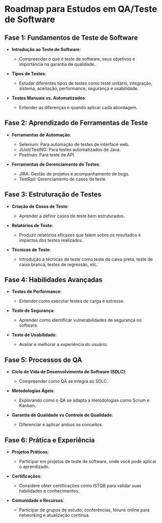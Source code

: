 # Roadmap para Estudos em QA/Teste de Software

## Fase 1: Fundamentos de Teste de Software

- **Introdução ao Teste de Software**: 
  - Compreender o que é teste de software, seus objetivos e importância na garantia de qualidade.
  
- **Tipos de Testes**: 
  - Estudar diferentes tipos de testes como teste unitário, integração, sistema, aceitação, performance, segurança e usabilidade.
  
- **Testes Manuais vs. Automatizados**: 
  - Entender as diferenças e quando aplicar cada abordagem.

## Fase 2: Aprendizado de Ferramentas de Teste

- **Ferramentas de Automação**: 
  - Selenium: Para automação de testes de interface web.
  - JUnit/TestNG: Para testes automatizados de Java.
  - Postman: Para teste de API.
  
- **Ferramentas de Gerenciamento de Testes**:
  - JIRA: Gestão de projetos e acompanhamento de bugs.
  - TestRail: Gerenciamento de casos de teste.

## Fase 3: Estruturação de Testes

- **Criação de Casos de Teste**: 
  - Aprender a definir casos de teste bem estruturados.
  
- **Relatórios de Teste**: 
  - Produzir relatórios eficazes que falem sobre os resultados e impactos dos testes realizados.
  
- **Técnicas de Teste**: 
  - Introdução a técnicas de teste como teste de caixa preta, teste de caixa branca, testes de regressão, etc.

## Fase 4: Habilidades Avançadas

- **Testes de Performance**: 
  - Entender como executar testes de carga e estresse.
  
- **Teste de Segurança**: 
  - Aprender como identificar vulnerabilidades de segurança no software.
  
- **Teste de Usabilidade**: 
  - Avaliar e melhorar a experiência do usuário.

## Fase 5: Processos de QA

- **Ciclo de Vida de Desenvolvimento de Software (SDLC)**: 
  - Compreender como QA se integra ao SDLC.
  
- **Metodologias Ágeis**: 
  - Explorando como o QA se adapta a metodologias como Scrum e Kanban.
  
- **Garantia de Qualidade vs Controle de Qualidade**: 
  - Diferenciar e aplicar ambos os conceitos.

## Fase 6: Prática e Experiência

- **Projetos Práticos**: 
  - Participar em projetos de teste de software, onde você pode aplicar o aprendizado.
  
- **Certificações**: 
  - Considere obter certificações como ISTQB para validar suas habilidades e conhecimentos.
  
- **Comunidade e Recursos**: 
  - Participar de grupos de estudo, conferências, fóruns online para networking e atualização contínua.
